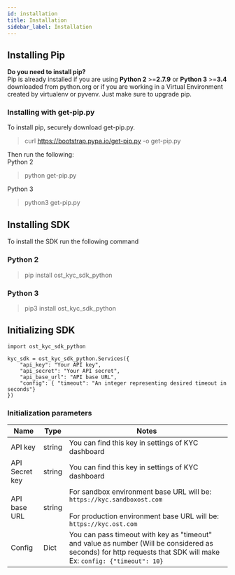 ```yaml
---
id: installation
title: Installation
sidebar_label: Installation
---
```


## Installing Pip
**Do you need to install pip?** <br>
Pip is already installed if you are using **Python 2** >=**2.7.9** or **Python 3** >=**3.4** downloaded from python.org or if you are working in a Virtual Environment created by virtualenv or pyvenv. Just make sure to upgrade pip.

### Installing with get-pip.py 
To install pip, securely download get-pip.py.
> curl https://bootstrap.pypa.io/get-pip.py -o get-pip.py

Then run the following: <br>
Python 2
> python get-pip.py

Python 3
> python3 get-pip.py


## Installing SDK

To install the SDK run the following command <br>
### Python 2 
> pip install ost\_kyc\_sdk\_python

### Python 3
> pip3 install ost\_kyc\_sdk\_python


## Initializing SDK

```
import ost_kyc_sdk_python

kyc_sdk = ost_kyc_sdk_python.Services({
    "api_key": "Your API key",
    "api_secret": "Your API secret",
    "api_base_url": "API base URL",
    "config": { "timeout": "An integer representing desired timeout in seconds"}
})

```

### Initialization parameters

|   Name             |  Type  | Notes   |
|--------------------|--------|---------|
|   API key          |  string      | You can find this key in settings of KYC dashboard        |
|   API Secret key   |  string      | You can find this key in settings of KYC dashboard        |
|   API base URL     |  string      | For sandbox environment base URL will be: `https://kyc.sandboxost.com`     <br><br>   For production environment base URL will be: `https://kyc.ost.com`|
|   Config           |  Dict      |  You can pass timeout with key as "timeout" and value as number (Will be considered as seconds) for http requests that SDK will make Ex: `config: {"timeout": 10}`    |


